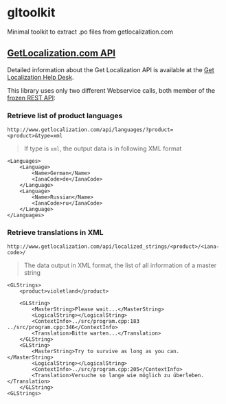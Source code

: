 gltoolkit
=========

Minimal toolkit to extract .po files from getlocalization.com


[GetLocalization.com API](https://www.getlocalization.com/)
-----------------------------------------------------------

Detailed information about the Get Localization API is available at the
[Get Localization Help Desk](http://support.getlocalization.com/entries/136183-api/).

This library uses only two different Webservice calls, both member of the
[frozen REST API](http://support.getlocalization.com/entries/20016086-get-localization-rest-api):


### Retrieve list of product languages

    http://www.getlocalization.com/api/languages/?product=<product>&type=xml

> If type is `xml`, the output data is in following XML format

    <Languages>
        <Language>
            <Name>German</Name>
            <IanaCode>de</IanaCode>
        </Language>
        <Language>
            <Name>Russian</Name>
            <IanaCode>ru</IanaCode>
        </Language>
    </Languages>


### Retrieve translations in XML

    http://www.getlocalization.com/api/localized_strings/<product>/<iana-code>/

> The data output in XML format, the list of all information of a master string

    <GLStrings>
        <product>violetland</product>

        <GLString>
            <MasterString>Please wait...</MasterString>
            <LogicalString></LogicalString>
            <ContextInfo>../src/program.cpp:183 ../src/program.cpp:346</ContextInfo>
            <Translation>Bitte warten...</Translation>
        </GLString>
        <GLString>
            <MasterString>Try to survive as long as you can.</MasterString>
            <LogicalString></LogicalString>
            <ContextInfo>../src/program.cpp:205</ContextInfo>
            <Translation>Versuche so lange wie möglich zu überleben.</Translation>
        </GLString>
    <GLStrings>

























